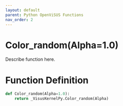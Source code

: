 ```yaml
---
layout: default
parent: Python OpenViSUS Functions
nav_order: 2
---
```


# Color_random(Alpha=1.0)

Describe function here.

# Function Definition

```python
def Color_random(Alpha=1.0):
    return _VisusKernelPy.Color_random(Alpha)
```